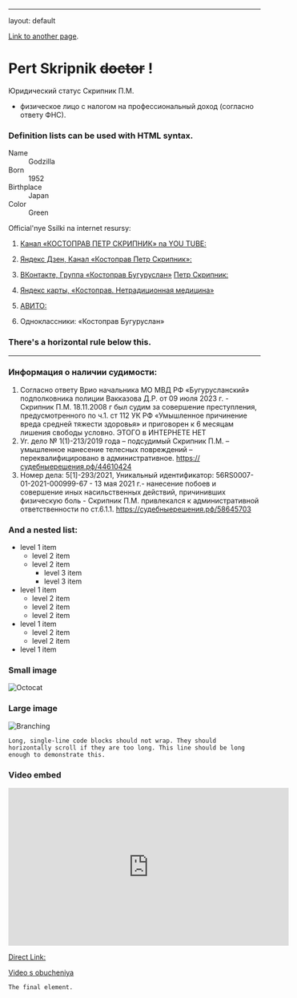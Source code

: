---
layout: default

[Link to another page](./another-page.html).

# Pert Skripnik ~~doctor~~ !

Юридический статус Скрипник П.М.
- физическое лицо с налогом на профессиональный доход (согласно ответу ФНС).

### Definition lists can be used with HTML syntax.

<dl>
<dt>Name</dt>
<dd>Godzilla</dd>
<dt>Born</dt>
<dd>1952</dd>
<dt>Birthplace</dt>
<dd>Japan</dd>
<dt>Color</dt>
<dd>Green</dd>
</dl>

Official'nye Ssilki na internet resursy:

1) [Канал «КОСТОПРАВ ПЕТР СКРИПНИК» na YOU TUBE:](https://www.youtube.com/channel/UCfcchno3fjtmaxS_SQuWHFw)

2) [Яндекс Дзен, Канал «Костоправ Петр Скрипник»:](https://dzen.ru/id/6232d37f4dab1b543668f055)  

3) [ВКонтакте, Группа «Костоправ Бугуруслан»](vk.com/kostoprav.buguruslan)
[Петр Скрипник:](https://vk.com/petr.skripnik)

4) [Яндекс карты, «Костоправ. Нетрадиционная медицина»](https://yandex.ru/profile/108776955595)

5) [АВИТО:](https://m.avito.ru/buguruslan/predlozheniya_uslug/kostoprav-buguruslan_2611337777)

6) Одноклассники: «Костоправ Бугуруслан»

### There's a horizontal rule below this.

* * *

### Информация о наличии судимости:

1) Согласно ответу  Врио начальника МО МВД РФ «Бугурусланский»  подполковника полиции Вакказова Д.Р. от 09 июля 2023 г. -  Скрипник П.М.  18.11.2008 г был судим за совершение преступления, предусмотренного по ч.1. ст 112 УК РФ  «Умышленное причинение вреда средней тяжести здоровья» и приговорен к 6 месяцам лишения свободы условно. ЭТОГО в ИНТЕРНЕТЕ НЕТ
2) Уг. дело № 1(1)-213/2019 года – подсудимый Скрипник П.М. – умышленное нанесение телесных повреждений – переквалифицировано в административное. https://судебныерешения.рф/44610424
3) Номер дела: 5[1]-293/2021, Уникальный идентификатор: 56RS0007-01-2021-000999-67  - 13 мая 2021 г.- нанесение побоев и совершение иных насильственных действий, причинивших физическую боль - Скрипник П.М. привлекался к административной ответственности по ст.6.1.1. https://судебныерешения.рф/58645703

### And a nested list:

- level 1 item
  - level 2 item
  - level 2 item
    - level 3 item
    - level 3 item
- level 1 item
  - level 2 item
  - level 2 item
  - level 2 item
- level 1 item
  - level 2 item
  - level 2 item
- level 1 item

### Small image

![Octocat](https://github.githubassets.com/images/icons/emoji/octocat.png)

### Large image

![Branching](https://guides.github.com/activities/hello-world/branching.png)


```
Long, single-line code blocks should not wrap. They should horizontally scroll if they are too long. This line should be long enough to demonstrate this.
```

### Video embed

<iframe width="560" height="315" src="https://cloud.mail.ru/stock/fiq1zh2qQzEQKruMnierfLN4" frameborder="0" allowfullscreen></iframe>

[Direct Link:](https://cloud.mail.ru/stock/fiq1zh2qQzEQKruMnierfLN4)

[Video s obucheniya](./docs/video_2024-03-09_13-56-38.mp4)


```
The final element.
```
